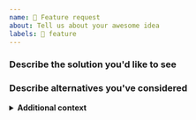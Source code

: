 ```yaml
---
name: 🤩 Feature request
about: Tell us about your awesome idea
labels: 🤩 feature
---
```


<!--
Include a clear and concise description of what the problem is. If applicable,
add screenshots to help explain the problem.

If you've encountered a bug, please report it as a bug instead of a feature
request.
-->

### Describe the solution you'd like to see

<!--
Include a clear and concise description of what you want to happen. If
applicable, add screenshots to help explain your solution.
-->

### Describe alternatives you've considered

<!--
Include a clear and concise description of any alternative solutions or features
you've encountered and/or considered.
-->

<details><summary><strong>Additional context</strong></summary>

<!--
Include any other context or screenshots here.
-->

</details>
